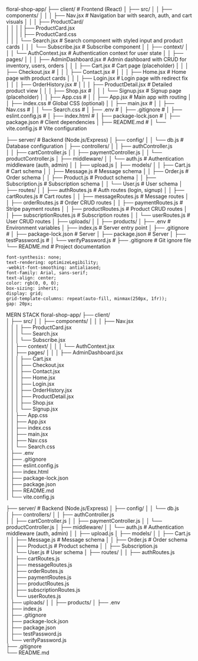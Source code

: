 floral-shop-app/
├── client/                          # Frontend (React)
│   ├── src/
│   │   ├── components/
│   │   │   ├── Nav.jsx             # Navigation bar with search, auth, and cart visuals
│   │   │   ├── ProductCard/        
│   │   │   |   ├── ProductCard.jsx     
│   │   │   |   ├── ProductCard.css    
│   │   │   └── Search.jsx          # Search component with styled input and product cards
│   │   │   └── Subscribe.jsx       # Subscribe component 
│   │   ├── context/
│   │   │   └── AuthContext.jsx     # Authentication context for user state
│   │   ├── pages/
│   │   │   ├── AdminDashboard.jsx  # Admin dashboard with CRUD for inventory, users, orders
│   │   │   ├── Cart.jsx            # Cart page (placeholder)
│   │   │   ├── Checkout.jsx        #
│   │   │   ├── Contact.jsx         #
│   │   │   ├── Home.jsx            # Home page with product cards
│   │   │   ├── Login.jsx           # Login page with redirect fix
│   │   │   ├── OrderHistory.jsx    # 
│   │   │   ├── ProductDetail.jsx   # Detailed product view
│   │   │   ├── Shop.jsx            # 
│   │   │   └── Signup.jsx          # Signup page (placeholder)
│   │   ├── App.css                 # 
│   │   ├── App.jsx                 # Main app with routing
│   │   ├── index.css               # Global CSS (optional)
│   │   ├── main.jsx                # 
│   │   ├── Nav.css                 # 
│   │   └── Search.css              # 
│   ├── .env                        # 
│   ├── .gitignore                  # 
│   ├── eslint.config.js            # 
│   ├── index.html                  # 
│   ├── package-lock.json           # 
│   ├── package.json                # Client dependencies
│   ├── README.md                   # 
│   └── vite.config.js              # Vite configuration

├── server/                         # Backend (Node.js/Express)
│   ├── config/
│   │   └── db.js                   # Database configuration
│   ├── controllers/
│   │   ├── authController.js       
│   │   ├── cartController.js 
│   │   ├── paymentController.js 
│   │   └── productController.js 
│   ├── middleware/
│   │   └── auth.js                 # Authentication middleware (auth, admin)
│   │   ├── upload.js
│   ├── models/
│   │   ├── Cart.js                 # Cart schema
│   │   ├── Message.js              # Message schema
│   │   ├── Order.js                # Order schema
│   │   ├── Product.js              # Product schema
│   │   ├── Subscription.js         # Subscription schema
│   │   └── User.js                 # User schema
│   ├── routes/
│   │   ├── authRoutes.js           # Auth routes (login, signup)
│   │   ├── cartRoutes.js           # Cart routes
│   │   ├── messageRoutes.js        # Message routes
│   │   ├── orderRoutes.js          # Order CRUD routes
│   │   ├── paymentRoutes.js        # Stripe payment routes
│   │   ├── productRoutes.js        # Product CRUD routes
│   │   ├── subscriptionRoutes.js   # Subscription routes
│   │   └── userRoutes.js           # User CRUD routes
│   ├── uploads/
│   │   ├── products/
│   ├── .env                        # Environment variables
│   ├── index.js                    # Server entry point
│   ├── .gitignore                  # 
│   ├── package-lock.json           # Server 
│   ├── package.json                # Server 
│   ├── testPassword.js             # 
│   └── verifyPassword.js           # 
├── .gitignore                      # Git ignore file
└── README.md                       # Project documentation

    font-synthesis: none;
    text-rendering: optimizeLegibility;
    -webkit-font-smoothing: antialiased;
    font-family: Arial, sans-serif;
    text-align: center;
    color: rgb(0, 0, 0);
    box-sizing: inherit;
    display: grid;
    grid-template-columns: repeat(auto-fill, minmax(250px, 1fr));
    gap: 20px;


MERN STACK floral-shop-app/
├── client/                         
│   ├── src/
│   │   ├── components/
│   │   │   ├── Nav.jsx             
│   │   │   ├── ProductCard.jsx     
│   │   │   └── Search.jsx          
│   │   │   └── Subscribe.jsx       
│   │   ├── context/
│   │   │   └── AuthContext.jsx     
│   │   ├── pages/
│   │   │   ├── AdminDashboard.jsx  
│   │   │   ├── Cart.jsx            
│   │   │   ├── Checkout.jsx        
│   │   │   ├── Contact.jsx         
│   │   │   ├── Home.jsx            
│   │   │   ├── Login.jsx           
│   │   │   ├── OrderHistory.jsx     
│   │   │   ├── ProductDetail.jsx  
│   │   │   ├── Shop.jsx             
│   │   │   └── Signup.jsx          
│   │   ├── App.css                  
│   │   ├── App.jsx                
│   │   ├── index.css               
│   │   ├── main.jsx                 
│   │   ├── Nav.css                  
│   │   └── Search.css               
│   ├── .env                         
│   ├── .gitignore                   
│   ├── eslint.config.js             
│   ├── index.html                   
│   ├── package-lock.json            
│   ├── package.json                
│   ├── README.md                    
│   └── vite.config.js              

├── server/                         # Backend (Node.js/Express)
│   ├── config/
│   │   └── db.js                   
│   ├── controllers/
│   │   ├── authController.js       
│   │   ├── cartController.js 
│   │   ├── paymentController.js 
│   │   └── productController.js 
│   ├── middleware/
│   │   └── auth.js                 # Authentication middleware (auth, admin)
│   │   ├── upload.js
│   ├── models/
│   │   ├── Cart.js                 
│   │   ├── Message.js              # Message schema
│   │   ├── Order.js                # Order schema
│   │   ├── Product.js              # Product schema
│   │   ├── Subscription.js         
│   │   └── User.js                 # User schema
│   ├── routes/
│   │   ├── authRoutes.js          
│   │   ├── cartRoutes.js           
│   │   ├── messageRoutes.js        
│   │   ├── orderRoutes.js          
│   │   ├── paymentRoutes.js        
│   │   ├── productRoutes.js        
│   │   ├── subscriptionRoutes.js   
│   │   └── userRoutes.js           
│   ├── uploads/
│   │   ├── products/
│   ├── .env                        
│   ├── index.js                  
│   ├── .gitignore                   
│   ├── package-lock.json          
│   ├── package.json               
│   ├── testPassword.js              
│   └── verifyPassword.js            
├── .gitignore                      
└── README.md                     